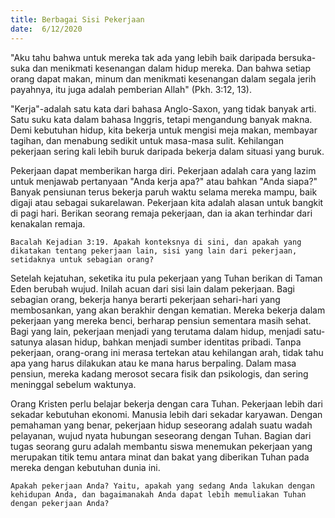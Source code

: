 ```yaml
---
title: Berbagai Sisi Pekerjaan
date:  6/12/2020
---
```


"Aku tahu bahwa untuk mereka tak ada yang lebih baik daripada bersuka-suka dan menikmati kesenangan dalam hidup mereka. Dan bahwa setiap orang dapat makan, minum dan menikmati kesenangan dalam segala jerih payahnya, itu juga adalah pemberian Allah" (Pkh. 3:12, 13).

"Kerja"-adalah satu kata dari bahasa Anglo-Saxon, yang tidak banyak arti. Satu suku kata dalam bahasa Inggris, tetapi mengandung banyak makna. Demi kebutuhan hidup, kita bekerja untuk mengisi meja makan, membayar tagihan, dan menabung sedikit untuk masa-masa sulit. Kehilangan pekerjaan sering kali lebih buruk daripada bekerja dalam situasi yang buruk.

Pekerjaan dapat memberikan harga diri. Pekerjaan adalah cara yang lazim untuk menjawab pertanyaan "Anda kerja apa?" atau bahkan "Anda siapa?" Banyak pensiunan terus bekerja paruh waktu selama mereka mampu, baik digaji atau sebagai sukarelawan. Pekerjaan kita adalah alasan untuk bangkit di pagi hari. Berikan seorang remaja pekerjaan, dan ia akan terhindar dari kenakalan remaja.

`Bacalah Kejadian 3:19. Apakah konteksnya di sini, dan apakah yang dikatakan tentang pekerjaan lain, sisi yang lain dari pekerjaan, setidaknya untuk sebagian orang?`

Setelah kejatuhan, seketika itu pula pekerjaan yang Tuhan berikan di Taman Eden berubah wujud. Inilah acuan dari sisi lain dalam pekerjaan. Bagi sebagian orang, bekerja hanya berarti pekerjaan sehari-hari yang membosankan, yang akan berakhir dengan kematian. Mereka bekerja dalam pekerjaan yang mereka benci, berharap pensiun sementara masih sehat. Bagi yang lain, pekerjaan menjadi yang terutama dalam hidup, menjadi satu-satunya alasan hidup, bahkan menjadi sumber identitas pribadi. Tanpa pekerjaan, orang-orang ini merasa tertekan atau kehilangan arah, tidak tahu apa yang harus dilakukan atau ke mana harus berpaling. Dalam masa pensiun, mereka kadang merosot secara fisik dan psikologis, dan sering meninggal sebelum waktunya.

Orang Kristen perlu belajar bekerja dengan cara Tuhan. Pekerjaan lebih dari sekadar kebutuhan ekonomi. Manusia lebih dari sekadar karyawan. Dengan pemahaman yang benar, pekerjaan hidup seseorang adalah suatu wadah pelayanan, wujud nyata hubungan seseorang dengan Tuhan. Bagian dari tugas seorang guru adalah membantu siswa menemukan pekerjaan yang merupakan titik temu antara minat dan bakat yang diberikan Tuhan pada mereka dengan kebutuhan dunia ini.

`Apakah pekerjaan Anda? Yaitu, apakah yang sedang Anda lakukan dengan kehidupan Anda, dan bagaimanakah Anda dapat lebih memuliakan Tuhan dengan pekerjaan Anda?`